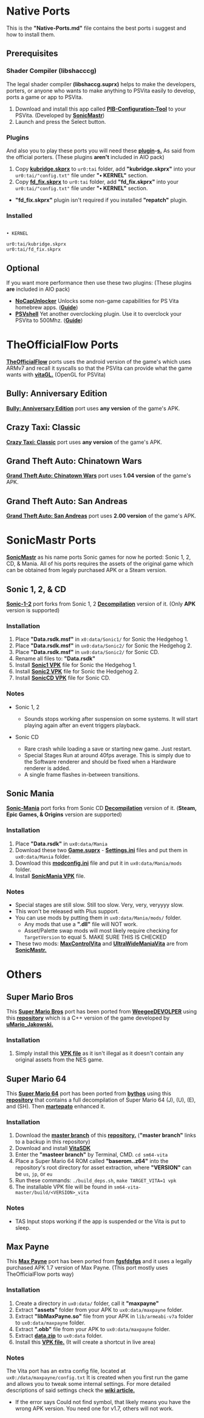 # Native Ports

This is the **"Native-Ports.md"** file contains the best ports i suggest and how to install them.


## Prerequisites

### Shader Compiler (libshacccg)

The legal shader compiler **(libshaccg.suprx)** helps to make the developers, porters, or anyone who wants to make anything to PSVita easily to develop, ports a game or app to PSVita. 

1. Download and install this app called **[PIB-Configuration-Tool](https://github.com/ZHassanQ/Vita-Guide/releases/download/VPK/PIBConfig.vpk)** to your PSVita. (Developed by **[SonicMastr](https://github.com/SonicMastr/)**)
2. Launch and press the Select button.

### Plugins

And also you to play these ports you will need these **[plugin](https://github.com/TheOfficialFloW/kubridge)-[s.](https://github.com/TheOfficialFloW/FdFix)** As said from the official porters. (These plugins **aren't** included in AIO pack)

1. Copy **[kubridge.skprx](https://github.com/ZHassanQ/Vita-Guide/releases/download/PRX/kubridge.skprx)** to `ur0:tai` folder, add **"kubridge.skprx"** into your `ur0:tai/"config.txt"` file under **"• KERNEL"** section.
2. Copy **[fd_fix.skprx](https://github.com/ZHassanQ/Vita-Guide/releases/download/PRX/fd_fix.skprx)** to `ur0:tai` folder, add **"fd_fix.skprx"** into your `ur0:tai/"config.txt"` file under **"• KERNEL"** section.
- **"fd_fix.skprx"** plugin isn't required if you installed **"repatch"** plugin.

### Installed

```

• KERNEL

ur0:tai/kubridge.skprx
ur0:tai/fd_fix.skprx

```

## Optional

If you want more performance then use these two plugins: (These plugins **are** included in AIO pack) 

- **[NoCapUnlocker](https://github.com/GrapheneCt/CapUnlocker)** Unlocks some non-game capabilities for PS Vita homebrew apps. (**[Guide](https://github.com/ZHassanQ/Vita-Guide/blob/main/Plugins.md#-5-capunlocker)**)
- **[PSVshell](https://github.com/Electry/PSVshell)** Yet another overclocking plugin. Use it to overclock your PSVita to 500Mhz. (**[Guide](https://github.com/ZHassanQ/Vita-Guide/blob/main/Plugins.md#-6-psvshellplus)**)


# TheOfficialFlow Ports

**[TheOfficialFlow](https://github.com/TheOfficialFloW)** ports uses the android version of the game's which uses ARMv7 and recall it syscalls so that the PSVita can provide what the game wants with **[vitaGL.](https://github.com/TheOfficialFloW/vitaGL)** (OpenGL for PSVita)

## Bully: Anniversary Edition

**[Bully: Anniversary Edition](https://github.com/TheOfficialFloW/bully_vita)** port uses **any version** of the game's APK.

## Crazy Taxi: Classic

**[Crazy Taxi: Classic](https://github.com/TheOfficialFloW/crazytaxi_vita)** port uses **any version** of the game's APK.

## Grand Theft Auto: Chinatown Wars

**[Grand Theft Auto: Chinatown Wars](https://github.com/TheOfficialFloW/gtactw_vita)** port uses **1.04 version** of the game's APK.

## Grand Theft Auto: San Andreas

**[Grand Theft Auto: San Andreas](https://github.com/TheOfficialFloW/gtasa_vita)** port uses **2.00 version** of the game's APK.



# SonicMastr Ports

**[SonicMastr](https://github.com/SonicMastr/)** as his name ports Sonic games for now he ported: Sonic 1, 2, CD, & Mania. All of his ports requires the assets of the original game which can be obtained from legaly purchased APK or a Steam version.

## Sonic 1, 2, & CD

**[Sonic-1-2](https://github.com/SonicMastr/Sonic-1-2-Vita/releases)** port forks from Sonic 1, 2 **[Decompilation](https://github.com/Rubberduckycooly/Sonic-1-2-2013-Decompilation)** version of it. (Only **APK** version is supported)

### Installation

1. Place **"Data.rsdk.msf"** in `x0:data/Sonic1/` for Sonic the Hedgehog 1. 
2. Place **"Data.rsdk.msf"** in `ux0:data/Sonic2/` for Sonic the Hedgehog 2.
3. Place **"Data.rsdk.msf"** in `ux0:data/Sonic2/` for Sonic CD.
4. Rename all files to: **"Data.rsdk"**
5. Install **[Sonic1 VPK](https://github.com/ZHassanQ/Vita-Guide/releases/download/Assets/Sonic1.vpk)** file for Sonic the Hedgehog 1.
6. Install **[Sonic2 VPK](https://github.com/ZHassanQ/Vita-Guide/releases/download/Assets/Sonic2.vpk)** file for Sonic the Hedgehog 2.
7. Install **[SonicCD VPK](https://github.com/ZHassanQ/Vita-Guide/releases/download/Assets/SonicCD.vpk)** file for Sonic CD.

### Notes

- Sonic 1, 2
  - Sounds stops working after suspension on some systems. It will start playing again after an event triggers playback.

- Sonic CD
  - Rare crash while loading a save or starting new game. Just restart.
  - Special Stages Run at around 40fps average. This is simply due to the Software renderer and should be fixed when a Hardware renderer is added.
  - A single frame flashes in-between transitions.


## Sonic Mania

**[Sonic-Mania](https://github.com/SonicMastr/Sonic-Mania-Vita)** port forks from Sonic CD **[Decompilation](https://github.com/Rubberduckycooly/Sonic-Mania-Decompilation)** version of it. (**Steam, Epic Games, & Origins** version are supported)

### Installation

1. Place **"Data.rsdk"** in `ux0:data/Mania`
2. Download these two **[Game.suprx](https://github.com/ZHassanQ/Vita-Guide/releases/download/Assets/Game.suprx)** - **[Settings.ini](https://github.com/ZHassanQ/Vita-Guide/releases/download/Assets/Settings.ini)** files and put them in `ux0:data/Mania` folder.
3. Download this **[modconfig.ini](https://github.com/ZHassanQ/Vita-Guide/releases/download/Assets/modconfig.ini)** file and put it in `ux0:data/Mania/mods` folder.
4. Install **[SonicMania VPK](https://github.com/ZHassanQ/Vita-Guide/releases/download/Assets/SonicMania.vpk)** file.

### Notes

- Special stages are still slow. Still too slow. Very, very, veryyyy slow.
- This won't be released with Plus support.
- You can use mods by putting them in `ux0:data/Mania/mods/` folder.
  - Any mods that use a **".dll"** file will NOT work.
  - Asset/Palette swap mods will most likely require checking for `TargetVersion` to equal 5. MAKE SURE THIS IS CHECKED
- These two mods: **[MaxControlVita](https://github.com/ZHassanQ/Vita-Guide/releases/download/Assets/MaxControlVita.zip)** and **[UltraWideManiaVita](https://github.com/ZHassanQ/Vita-Guide/releases/download/Assets/UltrawideManiaVita.zip)** are from **[SonicMastr.](https://github.com/SonicMastr/)**

# Others
## Super Mario Bros

This **[Super Mario Bros](https://github.com/WeegeeDEVELOPER/uMario-PSVita-Port)** port has been ported from **[WeegeeDEVOLPER](https://github.com/WeegeeDEVELOPER/)** using this **[repository](https://github.com/jakowskidev/uMario_Jakowski)** which is a C++ version of the game developed by **[uMario_Jakowski.](https://github.com/jakowskidev/uMario_Jakowski)**

### Installation

1. Simply install this **[VPK file](https://github.com/ZHassanQ/Vita-CFW-Guide/releases/download/Assets/uMario_v1.2.7.vpk)** as it isn't illegal as it doesn't contain any original assets from the NES game.

## Super Mario 64

This **[Super Mario 64](https://github.com/martepato/sm64-vita)** port has been ported from **[bythos](https://github.com/bythos14/)** using this **[repository](https://github.com/sm64-port/sm64-port)** that contains a full decompilation of Super Mario 64 (J), (U), (E), and (SH). Then **[martepato](https://github.com/martepato/)** enhanced it.

### Installation

1. Download the **[master branch](https://github.com/ZHassanQ/Vita-Guide/releases/download/Assets/sm64-vita-master.zip)** of this **[repository.](https://github.com/martepato/sm64-vita)** (**"master branch"** links to a backup in this repository)
2. Download and install **[VitaSDK](https://vitasdk.org/)**
3. Enter the **"masteer branch"** by Terminal, CMD. `cd sm64-vita`
4. Place a Super Mario 64 ROM called **"baserom.<VERSION>.z64"** into the repository's root directory for asset extraction, where **"VERSION"** can be `us`, `jp`, or `eu`
5. Run these commands: `./build_deps.sh`, `make TARGET_VITA=1 vpk`
6. The installable VPK file will be found in `sm64-vita-master/build/<VERSION>_vita`

### Notes
  
- TAS Input stops working if the app is suspended or the Vita is put to sleep.
  
## Max Payne

This **[Max Payne](https://github.com/fgsfdsfgs/max_vita)** port has been ported from **[fgsfdsfgs](https://github.com/fgsfdsfgs/)** and it uses a legally purchased APK 1.7 version of Max Payne. (This port mostly uses TheOfficialFlow ports way)

### Installation

1. Create a directory in `ux0:data/` folder, call it **"maxpayne"**
2. Extract **"assets"** folder from your APK to `ux0:data/maxpayne` folder.
3. Extract **"libMaxPayne.so"** file from your APK in `lib/armeabi-v7a` folder to `ux0:data/maxpayne` folder.
4. Extract **".obb"** file from your APK to `ux0:data/maxpayne` folder.
5. Extract **[data.zip](https://github.com/ZHassanQ/Vita-Guide/releases/download/Assets/MaxPayne-data.zip)** to `ux0:data` folder.
6. Install this **[VPK file.](https://github.com/ZHassanQ/Vita-Guide/releases/download/Assets/MaxPayne_r4.vpk)** (It will create a shortcut in live area) 

### Notes

The Vita port has an extra config file, located at `ux0:/data/maxpayne/config.txt` It is created when you first run the game and allows you to tweak some internal settings. For more detailed descriptions of said settings check the **[wiki article.](https://github.com/fgsfdsfgs/max_vita/wiki/Config-variables)**

- If the error says Could not find symbol, that likely means you have the wrong APK version. You need one for v1.7, others will not work.
